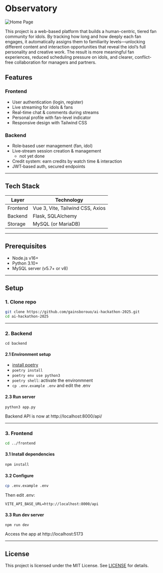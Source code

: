 # Observatory
![Home Page](https://github.com/user-attachments/assets/380b6fd3-68f6-4d7d-adca-6c4e0af29d8a)

This project is a web-based platform that builds a human-centric, tiered fan community for idols. By tracking how long and how deeply each fan engages, it automatically assigns them to familiarity levels—unlocking different content and interaction opportunities that reveal the idol’s full personality and creative work. The result is more meaningful fan experiences, reduced scheduling pressure on idols, and clearer, conflict-free collaboration for managers and partners.

## Features

### Frontend

- User authentication (login, register)
- Live streaming for idols & fans
- Real-time chat & comments during streams
- Personal profile with fan-level indicator
- Responsive design with Tailwind CSS

### Backend

- Role‐based user management (fan, idol)
- Live‐stream session creation & management
    - not yet done
- Credit system: earn credits by watch time & interaction
- JWT‐based auth, secured endpoints

---

## Tech Stack

| Layer    | Technology                            |
| -------- | ------------------------------------- |
| Frontend | Vue 3, Vite, Tailwind CSS, Axios      |
| Backend  | Flask, SQLAlchemy                     |
| Storage  | MySQL (or MariaDB)                    |

---

## Prerequisites

- Node.js v16+
- Python 3.10+
- MySQL server (v5.7+ or v8)

---

## Setup

### 1. Clone repo

```bash
git clone https://github.com/gainsborouo/ai-hackathon-2025.git
cd ai-hackathon-2025
```

---

### 2. Backend

```
cd backend
```

#### 2.1 Environment setup
- [install poetry](https://python-poetry.org/docs/)
- `poetry install`
- `poetry env use python3`
- `poetry shell`: activate the environmnent
- `cp .env.example .env` and edit the .env

#### 2.3 Run server

```
python3 app.py
```

Backend API is now at http://localhost:8000/api/

---

### 3. Frontend

```bash
cd ../frontend
```

#### 3.1 Install dependencies

```bash
npm install
```

#### 3.2 Configure

```bash
cp .env.example .env
```

Then edit .env:

```
VITE_API_BASE_URL=http://localhost:8000/api
```

#### 3.3 Run dev server

```
npm run dev
```

Access the app at http://localhost:5173

---

## License

This project is licensed under the MIT License. See [LICENSE](LICENSE) for details.
